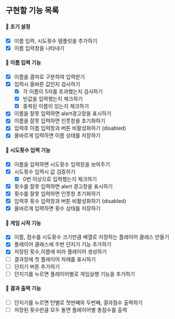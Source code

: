 ## 구현할 기능 목록

#### 📌 초기 설정

- [x] 이름 입력, 시도횟수 템플릿을 추가하기
- [x] 이름 입력창을 나타내기

#### 📌 이름 입력 기능

- [x] 이름을 콤마로 구분하여 입력받기
- [x] 입력시 올바른 값인지 검사하기
  - [x] 각 이름이 5자를 초과했는지 검사하기
  - [x] 빈값을 입력했는지 체크하기
  - [x] 중복된 이름이 있는지 체크하기
- [x] 이름을 잘못 입력하면 alert경고창을 표시하기
- [x] 이름을 잘못 입력하면 인풋창을 초기화하기
- [x] 입력후 이름 입력창과 버튼 비활성화하기 (disabled)
- [x] 올바르게 입력하면 이름 상태를 저장하기

#### 📌 시도횟수 입력 기능

- [x] 이름을 입력하면 시도횟수 입력창을 보여주기
- [x] 시도횟수 입력시 값 검증하기
  - [x] 0번 이상으로 입력했는지 체크하기
- [x] 횟수를 잘못 입력하면 alert 경고창을 표시하기
- [x] 횟수를 잘못 입력하면 인풋창 초기화하기
- [x] 입력후 횟수 입력창과 버튼 비활성화하기 (disabled)
- [x] 올바르게 입력하면 횟수 상태를 저장하기

#### 📌 게임 시작 기능

- [x] 이름, 점수를 시도횟수 크기만큼 배열로 저장하는 플레이어 클래스 만들기
- [x] 플레이어 클래스에 두번 던지기 기능 추가하기
- [x] 저장된 횟수,이름에 따라 플레이어 생성하기
- [ ] 결과창에 첫 플레이어 차례를 표시하기
- [ ] 던지기 버튼 추가하기
- [ ] 던지기를 누르면 플레이어별로 게임실행 기능을 추가하기

#### 📌 결과 출력 기능

- [ ] 던지기를 누르면 턴별로 첫번째와 두번째, 결과점수 출력하기
- [ ] 저장된 횟수만큼 모두 돌면 플레이어별 총점수를 출력
